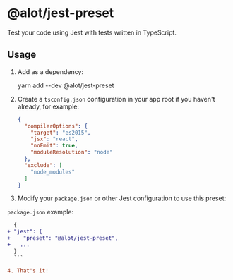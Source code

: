 # @alot/jest-preset

Test your code using Jest with tests written in TypeScript.

## Usage

 1. Add as a dependency:

       yarn add --dev @alot/jest-preset

 2. Create a `tsconfig.json` configuration in your app root if you haven't
    already, for example:

    ```json
    {
      "compilerOptions": {
        "target": "es2015",
        "jsx": "react",
        "noEmit": true,
        "moduleResolution": "node"
      },
      "exclude": [
        "node_modules"
      ]
    }
    ```

  3. Modify your `package.json` or other Jest configuration to use this preset:

  `package.json` example:

  ```diff
    {
  + "jest": {
  +    "preset": "@alot/jest-preset",
  +   ...
    }
    ```

  4. That's it!
